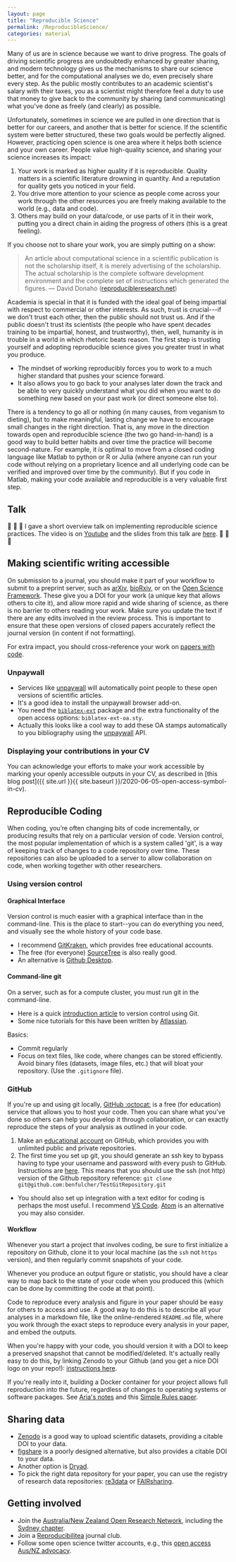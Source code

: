 ```yaml
---
layout: page
title: "Reproducible Science"
permalink: /ReproducibleScience/
categories: material
---
```


Many of us are in science because we want to drive progress.
The goals of driving scientific progress are undoubtedly enhanced by greater sharing, and modern technology gives us the mechanisms to share our science better, and for the computational analyses we do, even precisely share every step.
As the public mostly contributes to an academic scientist's salary with their taxes, you as a scientist might therefore feel a duty to use that money to give back to the community by sharing (and communicating) what you've done as freely (and clearly) as possible.

Unfortunately, sometimes in science we are pulled in one direction that is better for our careers, and another that is better for science.
If the scientific system were better structured, these two goals would be perfectly aligned.
However, practicing open science is one area where it helps both science and your own career.
People value high-quality science, and sharing your science increases its impact:
1. Your work is marked as higher quality if it is reproducible. Quality matters in a scientific literature drowning in quantity.
And a reputation for quality gets you noticed in your field.
2. You drive more attention to your science as people come across your work through the other resources you are freely making available to the world (e.g., data and code).
3. Others may build on your data/code, or use parts of it in their work, putting you a direct chain in aiding the progress of others (this is a great feeling).

If you choose not to share your work, you are simply putting on a show:

> An article about computational science in a scientific publication is not the scholarship itself, it is merely advertising of the scholarship. The actual scholarship is the complete software development environment and the complete set of instructions which generated the figures.
— David Donaho ([reproducibleresearch.net](https://reproducibleresearch.net/))

Academia is special in that it is funded with the ideal goal of being impartial with respect to commercial or other interests.
As such, trust is crucial---if we don't trust each other, then the public should not trust us.
And if the public doesn't trust its scientists (the people who have spent decades training to be impartial, honest, and trustworthy), then, well, humanity is in trouble in a world in which rhetoric beats reason.
The first step is trusting yourself and adopting reproducible science gives you greater trust in what you produce.
  - The mindset of working reproducibly forces you to work to a much higher standard that pushes your science forward.
  - It also allows you to go back to your analyses later down the track and be able to very quickly understand what you did when you want to do something new based on your past work (or direct someone else to).

There is a tendency to go all or nothing (in many causes, from veganism to dieting), but to make meaningful, lasting change we have to encourage small changes in the right direction.
That is, any move in the direction towards open and reproducible science (the two go hand-in-hand) is a good way to build better habits and over time the practice will become second-nature.
For example, it is optimal to move from a closed coding language like Matlab to python or R or Julia (where anyone can run your code without relying on a proprietary licence and all underlying code can be verified and improved over time by the community).
But if you code in Matlab, making your code available and reproducible is a very valuable first step.

## Talk

:thought_balloon: :thought_balloon: :thought_balloon:
I gave a short overview talk on implementing reproducible science practices.
The video is on [Youtube](https://youtu.be/fUGIKuXwFFc?t=2847) and the slides from this talk are [here](https://figshare.com/articles/OHBM_Australia_A_practical_guide_to_working_reproducibly/12367667).
:thought_balloon: :thought_balloon: :thought_balloon:

## Making scientific writing accessible

On submission to a journal, you should make it part of your workflow to submit to a preprint server, such as [arXiv](https://arxiv.org/), [bioRxiv](https://www.biorxiv.org/), or on the [Open Science Framework](https://osf.io/).
These give you a DOI for your work (a unique key that allows others to cite it), and allow more rapid and wide sharing of science, as there is no barrier to others reading your work.
Make sure you update the text if there are any edits involved in the review process.
This is important to ensure that these open versions of closed papers accurately reflect the journal version (in content if not formatting).

For extra impact, you should cross-reference your work on [papers with code](https://portal.paperswithcode.com/).

### Unpaywall

* Services like [unpaywall](https://unpaywall.org/) will automatically point people to these open versions of scientific articles.
* It's a good idea to install the unpaywall browser add-on.
* You need the [`biblatex-ext`](https://ctan.org/pkg/biblatex-ext) package and the extra functionality of the open access options: `biblatex-ext-oa.sty`.
* Actually this looks like a cool way to add these OA stamps automatically to you bibliography using the [unpaywall](https://unpaywall.org/) API.

### Displaying your contributions in your CV

You can acknowledge your efforts to make your work accessible by marking your openly accessible outputs in your CV, as described in [this blog post]({{ site.url }}{{ site.baseurl }}/2020-06-05-open-access-symbol-in-cv).

## Reproducible Coding

When coding, you’re often changing bits of code incrementally, or producing results that rely on a particular version of code.
Version control, the most popular implementation of which is a system called 'git', is a way of keeping track of changes to a code repository over time.
These repositories can also be uploaded to a server to allow collaboration on code, when working together with other researchers.

### Using version control


#### Graphical Interface

Version control is much easier with a graphical interface than in the command-line.
This is the place to start--you can do everything you need, and visually see the whole history of your code base.

- I recommend [GitKraken](https://www.gitkraken.com/), which provides free educational accounts.
- The free (for everyone) [SourceTree](https://www.sourcetreeapp.com) is also really good.
- An alternative is [Github Desktop](https://desktop.github.com).

#### Command-line git

On a server, such as for a compute cluster, you must run git in the command-line.
- Here is a quick [introduction article](http://journals.plos.org/ploscompbiol/article?id=10.1371/journal.pcbi.1004668) to version control using Git.
- Some nice tutorials for this have been written by [Atlassian](https://www.atlassian.com/git/).

Basics:
- Commit regularly
- Focus on text files, like code, where changes can be stored efficiently.
   Avoid binary files (datasets, image files, etc.) that will bloat your repository.
   (Use the `.gitignore` file).

### GitHub

If you're up and using git locally, [GitHub :octocat:](github.com) is a free (for education) service that allows you to host your code.
Then you can share what you've done so others can help you develop it through collaboration, or can exactly reproduce the steps of your analysis as outlined in your code.

1. Make an [educational account](https://education.github.com/benefits) on GitHub, which provides you with unlimited public and private repositories.
2. The first time you set up git, you should generate an ssh key to bypass having to type your username and password with every push to GitHub.
Instructions are [here](https://help.github.com/articles/generating-an-ssh-key/).
This means that you should use the ssh (not http) version of the Github repository reference: `git clone git@github.com:benfulcher/TestGitRepository.git`
- You should also set up integration with a text editor for coding is perhaps the most useful.
  I recommend [VS Code](https://code.visualstudio.com/).
  [Atom](https://atom.io/) is an alternative you may also consider.

#### Workflow

Whenever you start a project that involves coding, be sure to first initialize a repository on Github, clone it to your local machine (as the `ssh` not `https` version), and then regularly commit snapshots of your code.

Whenever you produce an output figure or statistic, you should have a clear way to map back to the state of your code when you produced this (which can be done by committing the code at that point).

Code to reproduce every analysis and figure in your paper should be easy for others to access and use.
A good way to do this is to describe all your analyses in a markdown file, like the online-rendered `README.md` file, where you work through the exact steps to reproduce every analysis in your paper, and embed the outputs.

When you're happy with your code, you should version it with a DOI to keep a preserved snapshot that cannot be modified/deleted.
It's actually really easy to do this, by linking Zenodo to your Github (and you get a nice DOI logo on your repo!): [instructions here](https://guides.github.com/activities/citable-code/).

If you're really into it, building a Docker container for your project allows full reproduction into the future, regardless of changes to operating systems or software packages. See [Aria's notes](https://docs.google.com/document/d/1Um6sVef3JXVXYfmC5dYaHtGLc5Oi9W7sWSTv6fd8hzc/) and this [Simple Rules paper](https://journals.plos.org/ploscompbiol/article?id=10.1371/journal.pcbi.1008316).

## Sharing data

- [Zenodo](https://zenodo.org/signup/) is a good way to upload scientific datasets, providing a citable DOI to your data.
- [figshare](https://figshare.com) is a poorly designed alternative, but also provides a citable DOI to your data.
- Another option is [Dryad](https://datadryad.org/stash).
- To pick the right data repository for your paper, you can use the registry of research data repositories: [re3data](https://www.re3data.org/) or [FAIRsharing](https://fairsharing.org/).

## Getting involved

- Join the [Australia/New Zealand Open Research Network](https://www.anzopenresearch.org/), including the [Sydney chapter](https://sydneyopenresearch.org/).
- Join a [Reproducibilitea](https://reproducibilitea.org/) journal club.
- Follow some open science twitter accounts, e.g., this [open access Aus/NZ advocacy](https://twitter.com/openaccess_anz).
